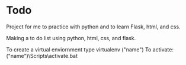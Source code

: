# Todo
Project for me to practice with python and to learn Flask, html, and css.

Making a to do list using python, html, css, and flask.

To create a virtual enviornment type virtualenv ("name")
To activate: ("name")\Scripts\activate.bat
